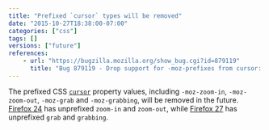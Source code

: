 ```yaml
---
title: "Prefixed `cursor` types will be removed"
date: "2015-10-27T18:38:00-07:00"
categories: ["css"]
tags: []
versions: ["future"]
references:
    - url: "https://bugzilla.mozilla.org/show_bug.cgi?id=879119"
      title: "Bug 879119 - Drop support for -moz-prefixes from cursor: zoom-in | zoom-out | grab | grabbing"
---
```

The prefixed CSS [`cursor`](https://developer.mozilla.org/en-US/docs/Web/CSS/cursor) property values, including `-moz-zoom-in`, `-moz-zoom-out`, `-moz-grab` and `-moz-grabbing`, will be removed in the future. [Firefox 24](https://www.fxsitecompat.com/en-CA/docs/2013/cursor-moz-zoom-in-and-moz-zoom-out-have-been-unprefixed/) has unprefixed `zoom-in` and `zoom-out`, while [Firefox 27](https://www.fxsitecompat.com/en-CA/docs/2013/moz-grab-and-moz-grabbing-have-been-unprefixed/) has unprefixed `grab` and `grabbing`.
